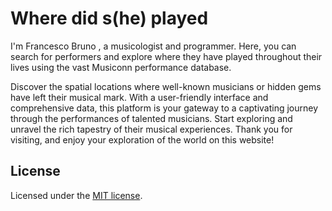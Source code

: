 # Where did s(he) played


I'm Francesco Bruno , a musicologist and programmer. Here, you can search for performers and explore where they have played throughout their lives using the vast Musiconn performance database.

Discover the spatial locations where well-known musicians or hidden gems have left their musical mark. With a user-friendly interface and comprehensive data, this platform is your gateway to a captivating journey through the performances of talented musicians. Start exploring and unravel the rich tapestry of their musical experiences. Thank you for visiting, and enjoy your exploration of the world on this website!

## License

Licensed under the [MIT license](https://github.com/shadcn/ui/blob/main/LICENSE.md).

